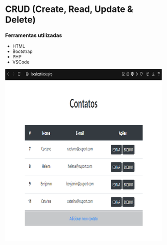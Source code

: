 # CRUD (Create, Read, Update & Delete)

### Ferramentas utilizadas 

- HTML
- Bootstrap
- PHP
- VSCode

<img align="center" alt="PHP" height="551" width="916" src="https://github.com/gustavodsv/php-crud_oo/blob/main/img/index.png?raw=true">
